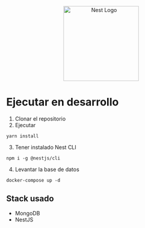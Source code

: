 <p align="center">
  <a href="http://nestjs.com/" target="blank"><img src="https://nestjs.com/img/logo-small.svg" width="200" alt="Nest Logo" /></a>
</p>

# Ejecutar en desarrollo

1. Clonar el repositorio
2. Ejecutar
```
yarn install
```
3. Tener instalado Nest CLI
```
npm i -g @nestjs/cli
```
4. Levantar la base de datos
```
docker-compose up -d
```

## Stack usado
* MongoDB
* NestJS
